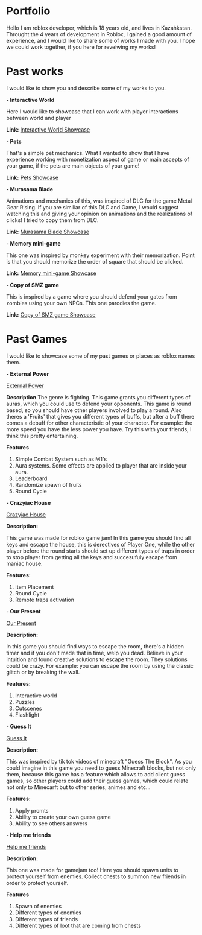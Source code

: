 # Portfolio
Hello I am roblox developer, which is 18 years old, and lives in Kazahkstan. Throught the 4 years of development in Roblox, I gained a good amount of experience, and I would like to share some of works I made with you. I hope we could work together, if you here for reveiwing my works!

# Past works
I would like to show you and describe some of my works to you.

**- Interactive World**

Here I would like to showcase that I can work with player interactions between world and player

**Link:** [Interactive World Showcase](https://gyazo.com/28859a67e7501e33a1d5d5793768df1b)


**- Pets**

That's a simple pet mechanics. What I wanted to show that I have experience working with monetization aspect of game or main ascepts of your game, if the pets are main objects of your game!

**Link:** [Pets Showcase](https://gyazo.com/28859a67e7501e33a1d5d5793768df1b)

**- Murasama Blade**

Animations and mechanics of this, was inspired of DLC for the game Metal Gear Rising. If you are similiar of this DLC and Game, I would suggest watching this and giving your opinion on animations and the realizations of clicks! I tried to copy them from DLC. 

**Link:** [Murasama Blade Showcase](https://streamable.com/on9k11)

**- Memory mini-game**

This one was inspired by monkey experiment with their memorization. Point is that you should memorize the order of square that should be clicked.

**Link:** [Memory mini-game Showcase](https://streamable.com/kw6r6x)

**- Copy of SMZ game**

This is inspired by a game where you should defend your gates from zombies using your own NPCs. This one parodies the game.

**Link:** [Copy of SMZ game Showcase](https://streamable.com/3ogfig) 

# Past Games
I would like to showcase some of my past games or places as roblox names them.

**- External Power**

[External Power](https://www.roblox.com/games/1577735636/External-Power)

**Description**
The genre is fighting. This game grants you different types of auras, which you could use to defend your opponents. This game is round based, so you should have other players involved to play a round. Also theres a 'Fruits' that gives you different types of buffs, but after a buff there comes a debuff for other characteristic of your character. For example: the more speed you have the less power you have. Try this with your friends, I think this pretty entertaining.

**Features**
1. Simple Combat System such as M1's
2. Aura systems. Some effects are applied to player that are inside your aura.
3. Leaderboard
4. Randomize spawn of fruits 
5. Round Cycle

**- Crazyiac House**

[Crazyiac House](https://www.roblox.com/games/9014261999/Crazyiac-house)

**Description:**

This game was made for roblox game jam! In this game you should find all keys and escape the house, this is derectives of Player One, while the other player before the round starts should set up different types of traps in order to stop player from getting all the keys and succesufuly escape from maniac house.

**Features:**

1. Item Placement
2. Round Cycle 
4. Remote traps activation

**- Our Present**

[Our Present](https://www.roblox.com/games/8383598123/Our-Present)

**Description:**

In this game you should find ways to escape the room, there's a hidden timer and if you don't made that in time, welp you dead. Believe in your intuition and found creative solutions to escape the room. They solutions could be crazy. For example: you can escape the room by using the classic glitch or by breaking the wall.

**Features:**

1. Interactive world
2. Puzzles
3. Cutscenes
4. Flashlight

**- Guess It**

[Guess It](https://www.roblox.com/games/16653986060/Guess-It)

**Description:**

This was inspired by tik tok videos of minecraft "Guess The Block". As you could imagine in this game you need to guess Minecraft blocks, but not only them, because this game has a feature which allows to add client guess games, so other players could add their guess games, which could relate not only to Minecarft but to other series, animes and etc...

**Features:**

1. Apply promts
2. Ability to create your own guess game
3. Ability to see others answers

**- Help me friends**

[Help me friends](https://www.roblox.com/games/13930772453/Help-Me-Friends)

**Description:**

This one was made for gamejam too! Here you should spawn units to protect yourself from enemies. Collect chests to summon new friends in order to protect yourself.

**Features**
1. Spawn of enemies
2. Different types of enemies
3. Different types of friends
4. Different types of loot that are coming from chests
